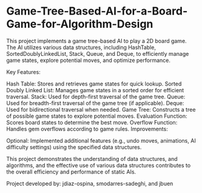 # Game-Tree-Based-AI-for-a-Board-Game-for-Algorithm-Design

This project implements a game tree-based AI to play a 2D board game. The AI utilizes various data structures, including HashTable, SortedDoublyLinkedList, Stack, Queue, and Deque, to efficiently manage game states, explore potential moves, and optimize performance.

Key Features:

Hash Table: Stores and retrieves game states for quick lookup.
Sorted Doubly Linked List: Manages game states in a sorted order for efficient traversal.
Stack: Used for depth-first traversal of the game tree.
Queue: Used for breadth-first traversal of the game tree (if applicable).
Deque: Used for bidirectional traversal when needed.
Game Tree: Constructs a tree of possible game states to explore potential moves.
Evaluation Function: Scores board states to determine the best move.
Overflow Function: Handles gem overflows according to game rules.
Improvements:

Optional: Implemented additional features (e.g., undo moves, animations, AI difficulty settings) using the specified data structures.

This project demonstrates the understanding of data structures, and algorithms, and the effective use of various data structures contributes to the overall efficiency and performance of static AIs.

Project developed by:
jdiaz-ospina, smodarres-sadeghi, and jbuen
